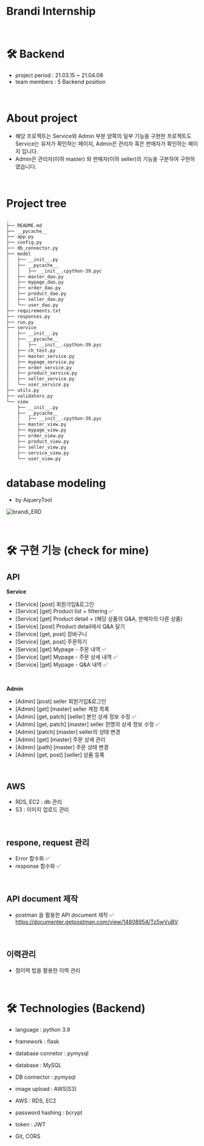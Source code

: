 # Brandi Internship

<br>

# 🛠 Backend
- project period : 21.03.15 ~ 21.04.09
- team members : 5 Backend position

<br>

# About project
- 해당 프로젝트는 Service와 Admin 부분 양쪽의 일부 기능을 구현한 프로젝트도 Service는 유저가 확인하는 페이지, Admin은 관리자 혹은 판매자가 확인하는 페이지 입니다.
- Admin은 관리자(이하 master) 와 판매자(이하 seller)의 기능을 구분하여 구현하였습니다.

<br>

# Project tree
```bash
.
├── README.md
├── __pycache__
├── app.py
├── config.py
├── db_connector.py
├── model
│   ├── __init__.py
│   ├── __pycache__
│   │   ├── __init__.cpython-39.pyc
│   ├── master_dao.py
│   ├── mypage_dao.py
│   ├── order_dao.py
│   ├── product_dao.py
│   ├── seller_dao.py
│   └── user_dao.py
├── requirements.txt
├── responses.py
├── run.py
├── service
│   ├── __init__.py
│   ├── __pycache__
│   │   ├── __init__.cpython-39.pyc
│   ├── ch_test.py
│   ├── master_service.py
│   ├── mypage_service.py
│   ├── order_service.py
│   ├── product_service.py
│   ├── seller_service.py
│   └── user_service.py
├── utils.py
├── validators.py
└── view
    ├── __init__.py
    ├── __pycache__
    │   ├── __init__.cpython-39.pyc
    ├── master_view.py
    ├── mypage_view.py
    ├── order_view.py
    ├── product_view.py
    ├── seller_view.py
    ├── service_view.py
    └── user_view.py
```

# database modeling
- by AqueryTool

![brandi_ERD](https://user-images.githubusercontent.com/71021769/116836236-b7e2be80-ac00-11eb-96d5-ee0962e64b1d.png)



<br>

# 🛠 구현 기능 (check for mine)

## API

**Service**
- [Service] [post] 회원가입&로그인
- [Service] [get] Product list + filtering ✅
- [Service] [get] Product detail + (해당 상품의 Q&A, 판매자의 다른 상품)
- [Service] [post] Product detail에서 Q&A 달기
- [Service] [get, post] 장바구니
- [Service] [get, post] 주문하기
- [Service] [get] Mypage - 주문 내역 ✅
- [Service] [get] Mypage - 주문 상세 내역 ✅
- [Service] [get] Mypage - Q&A 내역 ✅

<br>

**Admin**
- [Admin] [post] seller 회원가입&로그인
- [Admin] [get] [master] seller 계정 목록
- [Admin] [get, patch] [seller] 본인 상세 정보 수정 ✅
- [Admin] [get, patch] [master] seller 한명의 상세 정보 수정 ✅
- [Admin] [patch] [master] seller의 상태 변경
- [Admin] [get] [master] 주문 상세 관리
- [Admin] [path] [master] 주문 상태 변경
- [Admin] [get, post] [seller] 상품 등록

<br>

## AWS
- RDS, EC2 : db 관리
- S3 : 이미지 업로드 관리

<br>

## respone, request 관리
- Error 함수화  ✅
- response 함수화  ✅

<br>

## API document 제작
- postman 을 활용한 API document 제작  ✅
https://documenter.getpostman.com/view/14808954/Tz5wVuBV

<br>

## 이력관리
- 점이력 법을 활용한 이력 관리

<br>

# 🛠 Technologies (Backend)
- language : python 3.9
- framework : flask
- database connetor : pymysql
- database : MySQL
- DB connector : pymysql
- image upload : AWS(S3)
- AWS : RDS, EC2
- password hashing : bcrypt
- token : JWT

- Git, CORS
